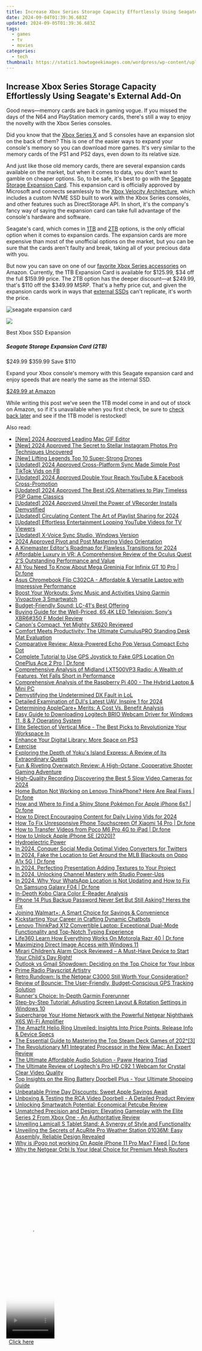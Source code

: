```yaml
---
title: Increase Xbox Series Storage Capacity Effortlessly Using Seagate's External Add-On
date: 2024-09-04T01:39:36.683Z
updated: 2024-09-05T01:39:36.683Z
tags:
  - games
  - tv
  - movies
categories:
  - tech
thumbnail: https://static1.howtogeekimages.com/wordpress/wp-content/uploads/2024/02/52687744583_ed56618b58_o.jpg
---
```


## Increase Xbox Series Storage Capacity Effortlessly Using Seagate's External Add-On

Good news—memory cards are back in gaming vogue. If you missed the days of the N64 and PlayStation memory cards, there's still a way to enjoy the novelty with the Xbox Series consoles.

 Did you know that the [Xbox Series X](https://www.gamestop.com/consoles-hardware/xbox-series-x%7Cs/consoles/products/microsoft-xbox-series-x-console/229056.html) and S consoles have an expansion slot on the back of them? This is one of the easier ways to expand your console's memory so you can download more games. It's very similar to the memory cards of the PS1 and PS2 days, even down to its relative size.

 And just like those old memory cards, there are several expansion cards available on the market, but when it comes to data, you don't want to gamble on cheaper options. So, to be safe, it's best to go with the [Seagate Storage Expansion Card](https://www.amazon.com/gp/product/B08K3S6WJM?tag=hotoge-20&ascsubtag=UUhtgUeUpU2002176&asc%5Frefurl=https%3A%2F%2Fwww.howtogeek.com%2Fxbox-expansion-card-deal%2F&asc%5Fcampaign=Affiliate). This expansion card is officially approved by Microsoft and connects seamlessly to the [Xbox Velocity Architecture](https://news.xbox.com/en-us/2020/07/14/a-closer-look-at-xbox-velocity-architecture/), which includes a custom NVME SSD built to work with the Xbox Series consoles, and other features such as DirectStorage API. In short, it's the company's fancy way of saying the expansion card can take full advantage of the console's hardware and software. 

 Seagate's card, which comes in [1TB](https://www.amazon.com/gp/product/B08K3S6WJM?tag=hotoge-20&ascsubtag=UUhtgUeUpU2002176&asc%5Frefurl=https%3A%2F%2Fwww.howtogeek.com%2Fxbox-expansion-card-deal%2F&asc%5Fcampaign=Affiliate) and [2TB](https://www.amazon.com/gp/product/B09BJYXMDW?th=1&tag=hotoge-20&ascsubtag=UUhtgUeUpU2002176&asc%5Frefurl=https%3A%2F%2Fwww.howtogeek.com%2Fxbox-expansion-card-deal%2F&asc%5Fcampaign=Affiliate) options, is the only official option when it comes to expansion cards. The expansion cards are more expensive than most of the unofficial options on the market, but you can be sure that the cards aren't faulty and break, taking all of your precious data with you.

 But now you can save on one of our [favorite Xbox Series accessories](https://fox-cloud.techidaily.com/new-optimizing-your-project-b-roll-utilization-tips-for-2024/) on Amazon. Currently, the 1TB Expansion Card is available for $125.99, $34 off the full $159.99 price. The 2TB option has the deeper discount—at $249.99, that's $110 off the $349.99 MSRP. That's a hefty price cut, and given the expansion cards work in ways that [external SSDs](https://screen-capture.techidaily.com/new-optimize-logitech-footage-background-free-method/) can't replicate, it's worth the price.

![seagate expansion card](https://static1.howtogeekimages.com/wordpress/wp-content/uploads/2023/12/seagate-expansion-card.png) 

![](https://static1.howtogeekimages.com/wordpresshttps://static0.howtogeekimages.com/wordpress/wp-content/uploads/2024/01/htg-best-of-2024-1.png) 

Best Xbox SSD Expansion

#####  Seagate Storage Expansion Card (2TB)

$249.99 $359.99 Save $110 

Expand your Xbox console's memory with this Seagate expansion card and enjoy speeds that are nearly the same as the internal SSD.

[$249.99 at Amazon](https://www.amazon.com/gp/product/B09BJYXMDW?th=1&tag=hotoge-20&ascsubtag=UUhtgUeUpU2002176&asc%5Frefurl=https%3A%2F%2Fwww.howtogeek.com%2Fxbox-expansion-card-deal%2F&asc%5Fcampaign=Affiliate) 

 While writing this post we've seen the 1TB model come in and out of stock on Amazon, so if it's unavailable when you first check, be sure to [check back later](https://www.amazon.com/gp/product/B08K3S6WJM?tag=hotoge-20&ascsubtag=UUhtgUeUpU2002176&asc%5Frefurl=https%3A%2F%2Fwww.howtogeek.com%2Fxbox-expansion-card-deal%2F&asc%5Fcampaign=Affiliate) and see if the 1TB model is restocked!

<ins class="adsbygoogle"
     style="display:block"
     data-ad-format="autorelaxed"
     data-ad-client="ca-pub-7571918770474297"
     data-ad-slot="1223367746"></ins>



<ins class="adsbygoogle"
     style="display:block"
     data-ad-client="ca-pub-7571918770474297"
     data-ad-slot="8358498916"
     data-ad-format="auto"
     data-full-width-responsive="true"></ins>

<span class="atpl-alsoreadstyle">Also read:</span>
<div><ul>
<li><a href="https://on-screen-recording.techidaily.com/new-2024-approved-leading-mac-gif-editor/"><u>[New] 2024 Approved  Leading Mac GIF Editor</u></a></li>
<li><a href="https://instagram-videos.techidaily.com/new-2024-approved-the-secret-to-stellar-instagram-photos-pro-techniques-uncovered/"><u>[New] 2024 Approved  The Secret to Stellar Instagram Photos  Pro Techniques Uncovered</u></a></li>
<li><a href="https://extra-guidance.techidaily.com/new-lifting-legends-top-10-super-strong-drones/"><u>[New] Lifting Legends  Top 10 Super-Strong Drones</u></a></li>
<li><a href="https://facebook-video-content.techidaily.com/updated-2024-approved-cross-platform-sync-made-simple-post-tiktok-vids-on-fb/"><u>[Updated] 2024 Approved  Cross-Platform Sync Made Simple  Post TikTok Vids on FB</u></a></li>
<li><a href="https://facebook-video-recording.techidaily.com/updated-2024-approved-double-your-reach-youtube-and-facebook-cross-promotion/"><u>[Updated] 2024 Approved  Double Your Reach  YouTube & Facebook Cross-Promotion</u></a></li>
<li><a href="https://on-screen-recording.techidaily.com/updated-2024-approved-the-best-ios-alternatives-to-play-timeless-psp-game-classics/"><u>[Updated] 2024 Approved  The Best iOS Alternatives to Play Timeless PSP Game Classics</u></a></li>
<li><a href="https://screen-recording.techidaily.com/updated-2024-approved-unveil-the-power-of-vrecorder-installs-demystified/"><u>[Updated] 2024 Approved  Unveil the Power of VRecorder  Installs Demystified</u></a></li>
<li><a href="https://youtube-zero.techidaily.com/ed-circulating-content-the-art-of-playlist-sharing-for-2024/"><u>[Updated] Circulating Content  The Art of Playlist Sharing for 2024</u></a></li>
<li><a href="https://youtube-lab.techidaily.com/ed-effortless-entertainment-looping-youtube-videos-for-tv-viewers/"><u>[Updated] Effortless Entertainment  Looping YouTube Videos for TV Viewers</u></a></li>
<li><a href="https://screen-activity-recording.techidaily.com/updated-x-voice-sync-studio-windows-version/"><u>[Updated] X-Voice Sync Studio, Windows Version</u></a></li>
<li><a href="https://instagram-clips.techidaily.com/2024-approved-pivot-and-post-mastering-video-orientation/"><u>2024 Approved  Pivot and Post  Mastering Video Orientation</u></a></li>
<li><a href="https://extra-resources.techidaily.com/a-kinemaster-editors-roadmap-for-flawless-transitions-for-2024/"><u>A Kinemaster Editor's Roadmap for Flawless Transitions for 2024</u></a></li>
<li><a href="https://buynow-info.techidaily.com/affordable-luxury-in-vr-a-comprehensive-review-of-the-oculus-quest-2s-outstanding-performance-and-value/"><u>Affordable Luxury in VR: A Comprehensive Review of the Oculus Quest 2'S Outstanding Performance and Value</u></a></li>
<li><a href="https://android-pokemon-go.techidaily.com/all-you-need-to-know-about-mega-greninja-for-infinix-gt-10-pro-drfone-by-drfone-virtual-android/"><u>All You Need To Know About Mega Greninja For Infinix GT 10 Pro | Dr.fone</u></a></li>
<li><a href="https://buynow-info.techidaily.com/asus-chromebook-flip-c302ca-affordable-and-versatile-laptop-with-impressive-performance/"><u>Asus Chromebook Flip C302CA - Affordable & Versatile Laptop with Impressive Performance</u></a></li>
<li><a href="https://buynow-info.techidaily.com/boost-your-workouts-sync-music-and-activities-using-garmin-vivoactive-3-smartwatch/"><u>Boost Your Workouts: Sync Music and Activities Using Garmin Vivoactive 3 Smartwatch</u></a></li>
<li><a href="https://buynow-info.techidaily.com/budget-friendly-sound-lc-41s-best-offering/"><u>Budget-Friendly Sound: LC-41's Best Offering</u></a></li>
<li><a href="https://buynow-info.techidaily.com/buying-guide-for-the-well-priced-65-4k-led-television-sonys-xbr6350-f-model-review/"><u>Buying Guide for the Well-Priced, 65 4K LED Television: Sony's XBR6#350 F Model Review</u></a></li>
<li><a href="https://buynow-info.techidaily.com/canons-compact-yet-mighty-sx620-reviewed/"><u>Canon's Compact, Yet Mighty SX620 Reviewed</u></a></li>
<li><a href="https://buynow-info.techidaily.com/comfort-meets-productivity-the-ultimate-cumuluspro-standing-desk-mat-evaluation/"><u>Comfort Meets Productivity: The Ultimate CumulusPRO Standing Desk Mat Evaluation</u></a></li>
<li><a href="https://buynow-info.techidaily.com/comparative-review-alexa-powered-echo-pop-versus-compact-echo-dot/"><u>Comparative Review: Alexa-Powered Echo Pop Versus Compact Echo Dot</u></a></li>
<li><a href="https://fake-location.techidaily.com/complete-tutorial-to-use-gps-joystick-to-fake-gps-location-on-oneplus-ace-2-pro-drfone-by-drfone-virtual-android/"><u>Complete Tutorial to Use GPS Joystick to Fake GPS Location On OnePlus Ace 2 Pro | Dr.fone</u></a></li>
<li><a href="https://buynow-info.techidaily.com/comprehensive-analysis-of-midland-lxt500vp3-radio-a-wealth-of-features-yet-falls-short-in-performance/"><u>Comprehensive Analysis of Midland LXT500VP3 Radio: A Wealth of Features, Yet Falls Short in Performance</u></a></li>
<li><a href="https://buynow-info.techidaily.com/comprehensive-analysis-of-the-raspberry-pi-400-the-hybrid-laptop-and-mini-pc/"><u>Comprehensive Analysis of the Raspberry Pi 400 - The Hybrid Laptop & Mini PC</u></a></li>
<li><a href="https://network-issues.techidaily.com/demystifying-the-undetermined-dx-fault-in-lol/"><u>Demystifying the Undetermined DX Fault in LoL</u></a></li>
<li><a href="https://article-files.techidaily.com/detailed-examination-of-djis-latest-uav-inspire-1-for-2024/"><u>Detailed Examination of DJI's Latest UAV, Inspire 1 for 2024</u></a></li>
<li><a href="https://buynow-info.techidaily.com/determining-applecareplus-merits-a-cost-vs-benefit-analysis/"><u>Determining AppleCare+ Merits: A Cost Vs. Benefit Analysis</u></a></li>
<li><a href="https://win-dash.techidaily.com/easy-guide-to-downloading-logitech-brio-webcam-driver-for-windows-11-8-and-7-operating-system/"><u>Easy Guide to Downloading Logitech BRIO Webcam Driver for Windows 11, 8 & 7 Operating System</u></a></li>
<li><a href="https://buynow-info.techidaily.com/elite-selection-of-vertical-mice-the-best-picks-to-revolutionize-your-workspace-in/"><u>Elite Selection of Vertical Mice - The Best Picks to Revolutionize Your Workspace In</u></a></li>
<li><a href="https://buynow-info.techidaily.com/enhance-your-digital-library-more-space-on-ps3/"><u>Enhance Your Digital Library: More Space on PS3</u></a></li>
<li><a href="https://buynow-info.techidaily.com/exercise/"><u>Exercise</u></a></li>
<li><a href="https://buynow-info.techidaily.com/exploring-the-depth-of-yokus-island-express-a-review-of-its-extraordinary-quests/"><u>Exploring the Depth of Yoku's Island Express: A Review of Its Extraordinary Quests</u></a></li>
<li><a href="https://buynow-info.techidaily.com/fun-and-riveting-overwatch-review-a-high-octane-cooperative-shooter-gaming-adventure/"><u>Fun & Riveting Overwatch Review: A High-Octane, Cooperative Shooter Gaming Adventure</u></a></li>
<li><a href="https://some-knowledge.techidaily.com/high-quality-recording-discovering-the-best-5-slow-video-cameras-for-2024/"><u>High-Quality Recording  Discovering the Best 5 Slow Video Cameras for 2024</u></a></li>
<li><a href="https://change-location.techidaily.com/home-button-not-working-on-lenovo-thinkphone-here-are-real-fixes-drfone-by-drfone-fix-android-problems-fix-android-problems/"><u>Home Button Not Working on Lenovo ThinkPhone? Here Are Real Fixes | Dr.fone</u></a></li>
<li><a href="https://ios-pokemon-go.techidaily.com/how-and-where-to-find-a-shiny-stone-pokemon-for-apple-iphone-6s-drfone-by-drfone-virtual-ios/"><u>How and Where to Find a Shiny Stone Pokémon For Apple iPhone 6s? | Dr.fone</u></a></li>
<li><a href="https://youtube-web.techidaily.com/o-direct-encouraging-content-for-daily-living-vids-for-2024/"><u>How to Direct Encouraging Content for Daily Living Vids for 2024</u></a></li>
<li><a href="https://fix-guide.techidaily.com/how-to-fix-unresponsive-phone-touchscreen-of-xiaomi-14-pro-drfone-by-drfone-fix-android-problems-fix-android-problems/"><u>How To Fix Unresponsive Phone Touchscreen Of Xiaomi 14 Pro | Dr.fone</u></a></li>
<li><a href="https://android-transfer.techidaily.com/how-to-transfer-videos-from-poco-m6-pro-4g-to-ipad-drfone-by-drfone-transfer-from-android-transfer-from-android/"><u>How to Transfer Videos from Poco M6 Pro 4G to iPad | Dr.fone</u></a></li>
<li><a href="https://ios-unlock.techidaily.com/how-to-unlock-apple-iphone-se-2020-by-drfone-ios/"><u>How to Unlock Apple iPhone SE (2020)?</u></a></li>
<li><a href="https://buynow-info.techidaily.com/hydroelectric-power/"><u>Hydroelectric Power</u></a></li>
<li><a href="https://extra-lessons.techidaily.com/in-2024-conquer-social-media-optimal-video-converters-for-twitters/"><u>In 2024, Conquer Social Media  Optimal Video Converters for Twitters</u></a></li>
<li><a href="https://review-topics.techidaily.com/in-2024-fake-the-location-to-get-around-the-mlb-blackouts-on-oppo-a1x-5g-drfone-by-drfone-virtual-android/"><u>In 2024, Fake the Location to Get Around the MLB Blackouts on Oppo A1x 5G | Dr.fone</u></a></li>
<li><a href="https://extra-approaches.techidaily.com/in-2024-perfecting-presentation-adding-textures-to-your-project/"><u>In 2024, Perfecting Presentation  Adding Textures to Your Project</u></a></li>
<li><a href="https://youtube-lab.techidaily.com/24-unlocking-channel-mastery-with-studio-power-ups/"><u>In 2024, Unlocking Channel Mastery with Studio Power-Ups</u></a></li>
<li><a href="https://location-social.techidaily.com/in-2024-why-your-whatsapp-location-is-not-updating-and-how-to-fix-on-samsung-galaxy-f04-drfone-by-drfone-virtual-android/"><u>In 2024, Why Your WhatsApp Location is Not Updating and How to Fix On Samsung Galaxy F04 | Dr.fone</u></a></li>
<li><a href="https://buynow-info.techidaily.com/in-depth-kobo-clara-color-e-reader-analysis/"><u>In-Depth Kobo Clara Color E-Reader Analysis</u></a></li>
<li><a href="https://ios-unlock.techidaily.com/iphone-14-plus-backup-password-never-set-but-still-asking-heres-the-fix-by-drfone-ios/"><u>iPhone 14 Plus Backup Password Never Set But Still Asking? Heres the Fix</u></a></li>
<li><a href="https://buynow-info.techidaily.com/joining-walmartplus-a-smart-choice-for-savings-and-convenience/"><u>Joining Walmart+: A Smart Choice for Savings & Convenience</u></a></li>
<li><a href="https://tech-hub.techidaily.com/kickstarting-your-career-in-crafting-dynamic-chatbots/"><u>Kickstarting Your Career in Crafting Dynamic Chatbots</u></a></li>
<li><a href="https://buynow-info.techidaily.com/lenovo-thinkpad-x12-convertible-laptop-exceptional-dual-mode-functionality-and-top-notch-typing-experience/"><u>Lenovo ThinkPad X12 Convertible Laptop: Exceptional Dual-Mode Functionality and Top-Notch Typing Experience</u></a></li>
<li><a href="https://fake-location.techidaily.com/life360-learn-how-everything-works-on-motorola-razr-40-drfone-by-drfone-virtual-android/"><u>Life360 Learn How Everything Works On Motorola Razr 40 | Dr.fone</u></a></li>
<li><a href="https://win11.techidaily.com/maximizing-direct-image-access-with-windows-11/"><u>Maximizing Direct Image Access with Windows 11</u></a></li>
<li><a href="https://buynow-info.techidaily.com/mirari-childrens-alarm-clock-reviewed-a-must-have-device-to-start-your-childs-day-right/"><u>Mirari Children’s Alarm Clock Reviewed – A Must-Have Device to Start Your Child's Day Right!</u></a></li>
<li><a href="https://buynow-info.techidaily.com/outlook-vs-gmail-showdown-deciding-on-the-top-choice-for-your-inbox/"><u>Outlook vs Gmail Showdown: Deciding on the Top Choice for Your Inbox</u></a></li>
<li><a href="https://extra-hints.techidaily.com/prime-radio-playscript-artistry/"><u>Prime Radio Playscript Artistry</u></a></li>
<li><a href="https://buynow-info.techidaily.com/retro-rundown-is-the-netgear-c3000-still-worth-your-consideration/"><u>Retro Rundown: Is the Netgear C3000 Still Worth Your Consideration?</u></a></li>
<li><a href="https://buynow-info.techidaily.com/review-of-bouncie-the-user-friendly-budget-conscious-gps-tracking-solution/"><u>Review of Bouncie: The User-Friendly, Budget-Conscious GPS Tracking Solution</u></a></li>
<li><a href="https://buynow-info.techidaily.com/runners-choice-in-depth-garmin-forerunner/"><u>Runner's Choice: In-Depth Garmin Forerunner</u></a></li>
<li><a href="https://techidaily.com/step-by-step-tutorial-adjusting-screen-layout-and-rotation-settings-in-windows-10/"><u>Step-by-Step Tutorial: Adjusting Screen Layout & Rotation Settings in Windows 10</u></a></li>
<li><a href="https://buynow-info.techidaily.com/supercharge-your-home-network-with-the-powerful-netgear-nighthawk-x6s-wi-fi-amplifier/"><u>Supercharge Your Home Network with the Powerful Netgear Nighthawk X6S Wi-Fi Amplifier</u></a></li>
<li><a href="https://buynow-info.techidaily.com/the-amazfit-helio-ring-unveiled-insights-into-price-points-release-info-and-device-specs/"><u>The Amazfit Helio Ring Unveiled: Insights Into Price Points, Release Info & Device Specs</u></a></li>
<li><a href="https://buynow-info.techidaily.com/the-essential-guide-to-mastering-the-top-steam-deck-games-of-2023/"><u>The Essential Guide to Mastering the Top Steam Deck Games of 202^[3]</u></a></li>
<li><a href="https://buynow-info.techidaily.com/the-revolutionary-m1-integrated-processor-in-the-new-imac-an-expert-review/"><u>The Revolutionary M1 Integrated Processor in the New iMac: An Expert Review</u></a></li>
<li><a href="https://buynow-info.techidaily.com/the-ultimate-affordable-audio-solution-paww-hearing-triad/"><u>The Ultimate Affordable Audio Solution - Paww Hearing Triad</u></a></li>
<li><a href="https://buynow-info.techidaily.com/the-ultimate-review-of-logitechs-pro-hd-c92-1-webcam-for-crystal-clear-video-quality/"><u>The Ultimate Review of Logitech's Pro HD C92 1 Webcam for Crystal Clear Video Quality</u></a></li>
<li><a href="https://buynow-info.techidaily.com/top-insights-on-the-ring-battery-doorbell-plus-your-ultimate-shopping-guide/"><u>Top Insights on the Ring Battery Doorbell Plus - Your Ultimate Shopping Guide</u></a></li>
<li><a href="https://buynow-info.techidaily.com/unbeatable-prime-day-discounts-sweet-apple-savings-await/"><u>Unbeatable Prime Day Discounts: Sweet Apple Savings Await</u></a></li>
<li><a href="https://buynow-info.techidaily.com/unboxing-and-testing-the-rca-video-doorbell-a-detailed-product-review/"><u>Unboxing & Testing the RCA Video Doorbell - A Detailed Product Review</u></a></li>
<li><a href="https://buynow-info.techidaily.com/unlocking-smartwatch-potential-economical-petcube-review/"><u>Unlocking Smartwatch Potential: Economical Petcube Review</u></a></li>
<li><a href="https://buynow-info.techidaily.com/unmatched-precision-and-design-elevating-gameplay-with-the-elite-series-2-from-xbox-one-an-authoritative-review/"><u>Unmatched Precision and Design: Elevating Gameplay with the Elite Series 2 From Xbox One - An Authoritative Review</u></a></li>
<li><a href="https://buynow-info.techidaily.com/unveiling-lamicall-s-tablet-stand-a-synergy-of-style-and-functionality/"><u>Unveiling Lamicall S Tablet Stand: A Synergy of Style and Functionality</u></a></li>
<li><a href="https://buynow-info.techidaily.com/unveiling-the-secrets-of-acurite-pro-weather-station-01036m-easy-assembly-reliable-design-revealed/"><u>Unveiling the Secrets of AcuRite Pro Weather Station 01036M: Easy Assembly, Reliable Design Revealed</u></a></li>
<li><a href="https://ios-pokemon-go.techidaily.com/why-is-ipogo-not-working-on-apple-iphone-11-pro-max-fixed-drfone-by-drfone-virtual-ios/"><u>Why is iPogo not working On Apple iPhone 11 Pro Max? Fixed | Dr.fone</u></a></li>
<li><a href="https://buynow-info.techidaily.com/why-the-netgear-orbi-is-your-ideal-choice-for-premium-mesh-routers/"><u>Why the Netgear Orbi Is Your Ideal Choice for Premium Mesh Routers</u></a></li>
</ul></div>

<!-- affiliate ads begin -->
<span id="1975636">
					<video width="128" height="480" style="cursor:pointer"
           poster="//a.impactradius-go.com/display-clicktoplayimage/1975636.png"
           onclick="if(!this.playClicked){this.play();this.setAttribute('controls',true);this.playClicked=true;}">
	   <source src="//a.impactradius-go.com/display-ad/22993-1975636">
	   <img src="//a.impactradius-go.com/display-clicktoplayimage/1975636.png" style="border: none; height: 100%; width: 100%; object-fit: contain">
	</video>
	<div style="width:80px;text-align:center"><a href="javascript:window.open(decodeURIComponent('https%3A%2F%2Fhomestyler.sjv.io%2Fc%2F5597632%2F1975636%2F22993'), '_blank');void(0);">Click here</a></div>
</span>
<img height="0" width="0" src="https://imp.pxf.io/i/5597632/1975636/22993" style="position:absolute;visibility:hidden;" border="0" />
<!-- affiliate ads end -->